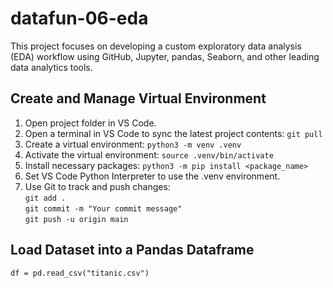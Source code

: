 # datafun-06-eda

This project focuses on developing a custom exploratory data analysis (EDA) workflow using GitHub, Jupyter, pandas, Seaborn, and other leading data analytics tools.

## Create and Manage Virtual Environment

1. Open project folder in VS Code.
2. Open a terminal in VS Code to sync the latest project contents: `git pull` 
3. Create a virtual environment: `python3 -m venv .venv`
4. Activate the virtual environment: `source .venv/bin/activate`
5. Install necessary packages: `python3 -m pip install <package_name>`
6. Set VS Code Python Interpreter to use the .venv environment.
7. Use Git to track and push changes:  
   `git add .`  
   `git commit -m "Your commit message"`  
   `git push -u origin main`

## Load Dataset into a Pandas Dataframe

`df = pd.read_csv("titanic.csv")`